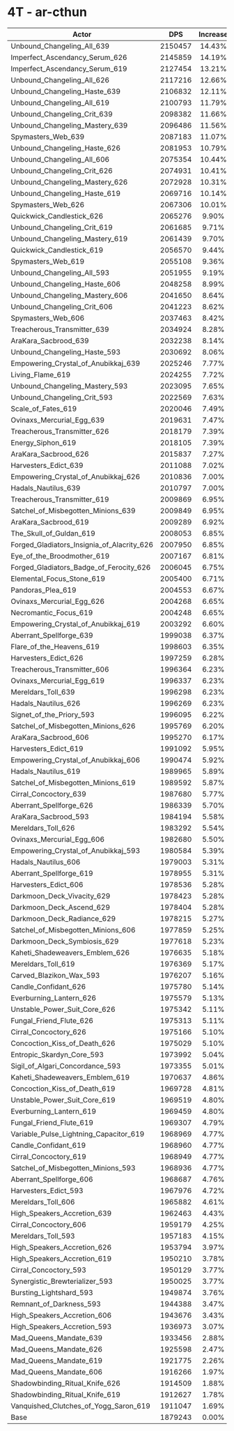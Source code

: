 # 4T - ar-cthun
| Actor | DPS | Increase |
|---|:---:|:---:|
|Unbound_Changeling_All_639|2150457|14.43%|
|Imperfect_Ascendancy_Serum_626|2145859|14.19%|
|Imperfect_Ascendancy_Serum_619|2127454|13.21%|
|Unbound_Changeling_All_626|2117216|12.66%|
|Unbound_Changeling_Haste_639|2106832|12.11%|
|Unbound_Changeling_All_619|2100793|11.79%|
|Unbound_Changeling_Crit_639|2098382|11.66%|
|Unbound_Changeling_Mastery_639|2096486|11.56%|
|Spymasters_Web_639|2087183|11.07%|
|Unbound_Changeling_Haste_626|2081953|10.79%|
|Unbound_Changeling_All_606|2075354|10.44%|
|Unbound_Changeling_Crit_626|2074931|10.41%|
|Unbound_Changeling_Mastery_626|2072928|10.31%|
|Unbound_Changeling_Haste_619|2069716|10.14%|
|Spymasters_Web_626|2067306|10.01%|
|Quickwick_Candlestick_626|2065276|9.90%|
|Unbound_Changeling_Crit_619|2061685|9.71%|
|Unbound_Changeling_Mastery_619|2061439|9.70%|
|Quickwick_Candlestick_619|2056570|9.44%|
|Spymasters_Web_619|2055108|9.36%|
|Unbound_Changeling_All_593|2051955|9.19%|
|Unbound_Changeling_Haste_606|2048258|8.99%|
|Unbound_Changeling_Mastery_606|2041650|8.64%|
|Unbound_Changeling_Crit_606|2041223|8.62%|
|Spymasters_Web_606|2037463|8.42%|
|Treacherous_Transmitter_639|2034924|8.28%|
|AraKara_Sacbrood_639|2032238|8.14%|
|Unbound_Changeling_Haste_593|2030692|8.06%|
|Empowering_Crystal_of_Anubikkaj_639|2025246|7.77%|
|Living_Flame_619|2024255|7.72%|
|Unbound_Changeling_Mastery_593|2023095|7.65%|
|Unbound_Changeling_Crit_593|2022569|7.63%|
|Scale_of_Fates_619|2020046|7.49%|
|Ovinaxs_Mercurial_Egg_639|2019631|7.47%|
|Treacherous_Transmitter_626|2018179|7.39%|
|Energy_Siphon_619|2018105|7.39%|
|AraKara_Sacbrood_626|2015837|7.27%|
|Harvesters_Edict_639|2011088|7.02%|
|Empowering_Crystal_of_Anubikkaj_626|2010836|7.00%|
|Hadals_Nautilus_639|2010797|7.00%|
|Treacherous_Transmitter_619|2009869|6.95%|
|Satchel_of_Misbegotten_Minions_639|2009849|6.95%|
|AraKara_Sacbrood_619|2009289|6.92%|
|The_Skull_of_Guldan_619|2008053|6.85%|
|Forged_Gladiators_Insignia_of_Alacrity_626|2007950|6.85%|
|Eye_of_the_Broodmother_619|2007167|6.81%|
|Forged_Gladiators_Badge_of_Ferocity_626|2006045|6.75%|
|Elemental_Focus_Stone_619|2005400|6.71%|
|Pandoras_Plea_619|2004553|6.67%|
|Ovinaxs_Mercurial_Egg_626|2004268|6.65%|
|Necromantic_Focus_619|2004248|6.65%|
|Empowering_Crystal_of_Anubikkaj_619|2003292|6.60%|
|Aberrant_Spellforge_639|1999038|6.37%|
|Flare_of_the_Heavens_619|1998603|6.35%|
|Harvesters_Edict_626|1997259|6.28%|
|Treacherous_Transmitter_606|1996364|6.23%|
|Ovinaxs_Mercurial_Egg_619|1996337|6.23%|
|Mereldars_Toll_639|1996298|6.23%|
|Hadals_Nautilus_626|1996269|6.23%|
|Signet_of_the_Priory_593|1996095|6.22%|
|Satchel_of_Misbegotten_Minions_626|1995769|6.20%|
|AraKara_Sacbrood_606|1995270|6.17%|
|Harvesters_Edict_619|1991092|5.95%|
|Empowering_Crystal_of_Anubikkaj_606|1990474|5.92%|
|Hadals_Nautilus_619|1989965|5.89%|
|Satchel_of_Misbegotten_Minions_619|1989592|5.87%|
|Cirral_Concoctory_639|1987680|5.77%|
|Aberrant_Spellforge_626|1986339|5.70%|
|AraKara_Sacbrood_593|1984194|5.58%|
|Mereldars_Toll_626|1983292|5.54%|
|Ovinaxs_Mercurial_Egg_606|1982680|5.50%|
|Empowering_Crystal_of_Anubikkaj_593|1980584|5.39%|
|Hadals_Nautilus_606|1979003|5.31%|
|Aberrant_Spellforge_619|1978955|5.31%|
|Harvesters_Edict_606|1978536|5.28%|
|Darkmoon_Deck_Vivacity_629|1978423|5.28%|
|Darkmoon_Deck_Ascend_629|1978404|5.28%|
|Darkmoon_Deck_Radiance_629|1978215|5.27%|
|Satchel_of_Misbegotten_Minions_606|1977859|5.25%|
|Darkmoon_Deck_Symbiosis_629|1977618|5.23%|
|Kaheti_Shadeweavers_Emblem_626|1976635|5.18%|
|Mereldars_Toll_619|1976369|5.17%|
|Carved_Blazikon_Wax_593|1976207|5.16%|
|Candle_Confidant_626|1975780|5.14%|
|Everburning_Lantern_626|1975579|5.13%|
|Unstable_Power_Suit_Core_626|1975342|5.11%|
|Fungal_Friend_Flute_626|1975313|5.11%|
|Cirral_Concoctory_626|1975166|5.10%|
|Concoction_Kiss_of_Death_626|1975029|5.10%|
|Entropic_Skardyn_Core_593|1973992|5.04%|
|Sigil_of_Algari_Concordance_593|1973355|5.01%|
|Kaheti_Shadeweavers_Emblem_619|1970637|4.86%|
|Concoction_Kiss_of_Death_619|1969728|4.81%|
|Unstable_Power_Suit_Core_619|1969519|4.80%|
|Everburning_Lantern_619|1969459|4.80%|
|Fungal_Friend_Flute_619|1969307|4.79%|
|Variable_Pulse_Lightning_Capacitor_619|1968969|4.77%|
|Candle_Confidant_619|1968960|4.77%|
|Cirral_Concoctory_619|1968949|4.77%|
|Satchel_of_Misbegotten_Minions_593|1968936|4.77%|
|Aberrant_Spellforge_606|1968687|4.76%|
|Harvesters_Edict_593|1967976|4.72%|
|Mereldars_Toll_606|1965882|4.61%|
|High_Speakers_Accretion_639|1962463|4.43%|
|Cirral_Concoctory_606|1959179|4.25%|
|Mereldars_Toll_593|1957183|4.15%|
|High_Speakers_Accretion_626|1953794|3.97%|
|High_Speakers_Accretion_619|1950210|3.78%|
|Cirral_Concoctory_593|1950129|3.77%|
|Synergistic_Brewterializer_593|1950025|3.77%|
|Bursting_Lightshard_593|1949874|3.76%|
|Remnant_of_Darkness_593|1944388|3.47%|
|High_Speakers_Accretion_606|1943676|3.43%|
|High_Speakers_Accretion_593|1936973|3.07%|
|Mad_Queens_Mandate_639|1933456|2.88%|
|Mad_Queens_Mandate_626|1925598|2.47%|
|Mad_Queens_Mandate_619|1921775|2.26%|
|Mad_Queens_Mandate_606|1916266|1.97%|
|Shadowbinding_Ritual_Knife_626|1914509|1.88%|
|Shadowbinding_Ritual_Knife_619|1912627|1.78%|
|Vanquished_Clutches_of_Yogg_Saron_619|1911047|1.69%|
|Base|1879243|0.00%|
